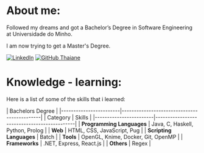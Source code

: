 # About me:
Followed my dreams and got a Bachelor’s Degree in Software Engineering at Universidade do Minho.

I am now trying to get a Master's Degree.

[![LinkedIn](https://img.shields.io/badge/LinkedIn-%230077B5.svg?logo=linkedin&logoColor=white)](https://linkedin.com/in/miguel-amg) 
[![GitHub Thaiane](https://img.shields.io/github/followers/miguel-amg?label=follow&style=social)](https://github.com/miguel-amg)

# Knowledge - learning:
Here is a list of some of the skills that i learned:


| Bachelors Degree |
|------------------------|---------------------------------------------|
| Category               | Skills                                     |
|------------------------|---------------------------------------------|
| **Programming Languages** | Java, C, Haskell, Python, Prolog              |
| **Web**                | HTML, CSS, JavaScript, Pug              |
| **Scripting Languages** | Batch                                   |
| **Tools**              | OpenGL, Knime, Docker, Git, OpenMP        |
| **Frameworks**         | .NET, Express, React.js                    |
| **Others**             | Regex                                   |


